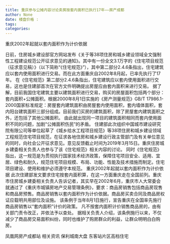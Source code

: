 ```yaml
---
title: 重庆参与公摊内容讨论卖房按套内面积已执行17年——房产成都
author: None
date: 楼盘价格 : 
tags: 
categories: 
---
```

重庆2002年起就以套内面积作为计价依据
<!-- more -->
日前，住房城乡建设部官方网站发布《关于等38项住房和城乡建设领域全文强制性工程建设规范公开征求意见的通知》。其中有一份全文3.1万字的《住宅项目规范（征求意见稿）》（以下简称“《住宅规范》”），其中第二部分2.4.6条指出，住宅建筑应以套内使用面积进行交易。而在此方面重庆自2002年8月起，已率先执行了17年。
在《住宅规范》第二部分2.4.6条指出，住宅建筑应以套内使用面积进行交易，这也是住建部首次在官方文件明确提出房屋应由套内面积来进行交易。
据了解，目前我国住宅建筑主要以建筑面积进行交易，购买的房屋面积包括两个部分：套内面积+公摊面积。根据2000年8月1日实施的《房产测量规范》GB/T 17986.1-2000国家标准规定：房屋套内建筑面积由房屋套内使用面积，套内墙体面积，套内阳台建筑面积三部分组成。目前我们买房的建筑面积，除了房屋套内建筑面积之外，还包括了其他公摊面积。
由此就出现同一项目的建筑面积相同而套内使用面积不同的问题，加剧“公摊面积伤民”的矛盾。
住建部此次组织中国城市建设研究院有限公司等单位起草了《城乡给水工程项目规范》等38项住房和城乡建设领域工程规范住宅项目规范，在征求各地住房和城乡建设行政主管部门及有关单位意见的同时，向社会公开征求意见。意见反馈截止时间为2019年3月15日。重庆住房城乡建委相关负责人也参与了该《住宅规范》相关内容的讨论。
同时《住宅规范》指出，这一规范是为贯彻执行国家技术经济政策，保障住宅项目安全、适用、宜居、绿色和耐久，规范住宅项目规模、布局、功能、性能及技术措施而制定。住宅项目建设、使用和维护必须遵守本规范。
重庆2002年起就以套内面积作为计价依据
此次住建部发文要求住宅按套内面积算，在这一方面重庆走在全国前列。重庆市住房城乡建委相关负责人告诉记者，其实早在2002年6月，重庆市人大常委会就通过了《重庆市城镇房地产交易管理条例》，要求：商品房销售包括商品房现售和商品房预售。商品房销售以套内面积作为计价依据。商品房买卖合同及商品房权证应载明共用部位及设施。
该条例于当年8月1日施行，宣告重庆在全国率先施行商品房销售以“套内面积”计价的政策。
凡不按套内面积计价销售商品房的，由有关部门责令改正，并依法予以查处。
据相关负责人介绍，该条例施行以来，不仅减少了商品房交易面积纠纷，同时也维护了购房群众的利益，让群众明明白白购房。
                        
                        
                        
                        
                                        
                    
                    
                
                    
                    
                    
                
                    
                
凤凰网房产成都站
相关资讯
保利城南大盘
东客站片区高档住宅
	                        
	                    
	                        
	                    
